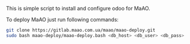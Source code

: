 This is simple script to install and configure odoo for MaAO.

To deploy MaAO just run following commands:

```bash
git clone https://gitlab.maao.com.ua/maao/maao-deploy.git
sudo bash maao-deploy/maao-deploy.bash <db_host> <db_user> <db_pass>
```
